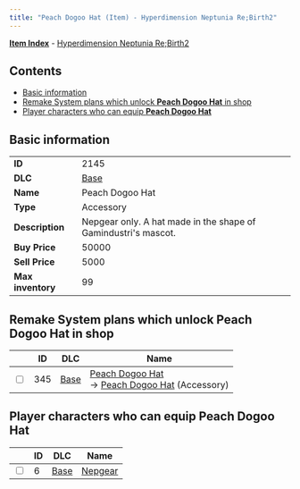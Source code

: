 ```yaml
---
title: "Peach Dogoo Hat (Item) - Hyperdimension Neptunia Re;Birth2"
---
```


[**Item Index**](/neptunia/rb2/item/index.html) - [Hyperdimension Neptunia Re;Birth2](/neptunia/rb2)

## Contents

- [Basic information](#basic-information)
- [Remake System plans which unlock **Peach Dogoo Hat** in shop](#remake-system-plans-which-unlock-peach-dogoo-hat-in-shop)
- [Player characters who can equip **Peach Dogoo Hat**](#player-characters-who-can-equip-peach-dogoo-hat)

## Basic information

|   |   |
| -- | -- |
| **ID** | 2145 |
| **DLC** | [Base](/neptunia/rb2/dlc/0-base.html) |
| **Name** | Peach Dogoo Hat |
| **Type** | Accessory |
| **Description** | Nepgear only. A hat made in the shape of Gamindustri's mascot. |
| **Buy Price** | 50000 |
| **Sell Price** | 5000 |
| **Max inventory** | 99 |

## Remake System plans which unlock **Peach Dogoo Hat** in shop

|    | ID | DLC | Name |
| -- | -- | --- | ---- |
| <input type="checkbox" id="rb2-remake-0-345" class="trackbox" /> | 345 | [Base](/neptunia/rb2/dlc/0-base.html) | [Peach Dogoo Hat](/neptunia/rb2/remake/0-345-peach-dogoo-hat.html)<br />→ [Peach Dogoo Hat](/neptunia/rb2/item/0-2145-peach-dogoo-hat.html) (Accessory) |

## Player characters who can equip **Peach Dogoo Hat**

|    | ID | DLC | Name |
| -- | -- | --- | ---- |
| <input type="checkbox" id="rb2-player-0-6" class="trackbox" /> | 6 | [Base](/neptunia/rb2/dlc/0-base.html) | [Nepgear](/neptunia/rb2/player/0-6-nepgear.html) |